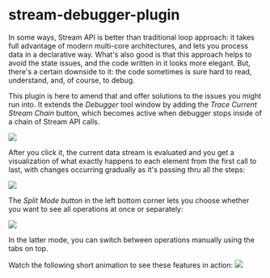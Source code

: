 # stream-debugger-plugin
In some ways, Stream API is better than traditional loop approach: it takes full advantage of modern multi-core architectures,
and lets you process data in a declarative way. What's also good is that this approach helps to avoid the state issues, and the
code written in it looks more elegant. But, there's a certain downside to it: the code sometimes is sure hard to read, understand,
and, of course, to debug.
      
This plugin is here to amend that and offer solutions to the issues you might run into. It extends the <em>Debugger</em>
tool window by adding the *Trace Current Stream Chain* button, which becomes active when debugger stops inside of a
chain of Stream API calls.

 ![](https://blog.jetbrains.com/idea/files/2017/05/Screen-Shot-2017-05-11-at-15.06.58.png)

After you click it, the current data stream is evaluated and you get a visualization of what exactly happens to each element
from the first call to last, with changes occurring gradually as it's passing thru all the steps:

![](https://blog.jetbrains.com/idea/files/2017/05/Screen-Shot-2017-05-11-at-15.06.18.png)

The *Split Mode button* in the left bottom corner lets you choose whether you want to see all operations at once or
separately:

![](https://blog.jetbrains.com/idea/files/2017/05/Screen-Shot-2017-05-11-at-15.04.39.png)

In the latter mode, you can switch between operations manually using the tabs on top.

Watch the following short animation to see these features in action:
![](https://raw.githubusercontent.com/bibaev/static/master/screen_shot_2017-05-11_at_15.07.27.gif)
